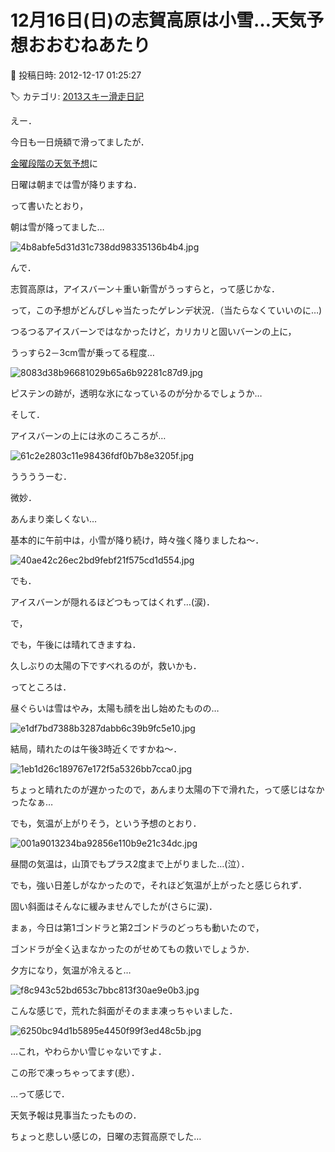 # 12月16日(日)の志賀高原は小雪…天気予想おおむねあたり

📅 投稿日時: 2012-12-17 01:25:27

🏷️ カテゴリ: [2013スキー滑走日記](c91dbe557f9a69230b1600e48622fdd61.md)

えー．


今日も一日焼額で滑ってましたが．


[金曜段階の天気予想](e38b637ad96459cc1c84e986709bbe0b2.md)に





日曜は朝までは雪が降りますね．





って書いたとおり，


朝は雪が降ってました…




![4b8abfe5d31d31c738dd98335136b4b4.jpg](images/4b8abfe5d31d31c738dd98335136b4b4.jpg)







んで．





志賀高原は，アイスバーン＋重い新雪がうっすらと，って感じかな．





って，この予想がどんぴしゃ当たったゲレンデ状況．（当たらなくていいのに…)


つるつるアイスバーンではなかったけど，カリカリと固いバーンの上に，


うっすら2－3cm雪が乗ってる程度…




![8083d38b96681029b65a6b92281c87d9.jpg](images/8083d38b96681029b65a6b92281c87d9.jpg)




ピステンの跡が，透明な氷になっているのが分かるでしょうか…





そして．


アイスバーンの上には氷のころころが…




![61c2e2803c11e98436fdf0b7b8e3205f.jpg](images/61c2e2803c11e98436fdf0b7b8e3205f.jpg)







ううううーむ．


微妙．


あんまり楽しくない…





基本的に午前中は，小雪が降り続け，時々強く降りましたね～．




![40ae42c26ec2bd9febf21f575cd1d554.jpg](images/40ae42c26ec2bd9febf21f575cd1d554.jpg)




でも．


アイスバーンが隠れるほどつもってはくれず…(涙)．





で，





でも，午後には晴れてきますね．


久しぶりの太陽の下ですべれるのが，救いかも．





ってところは．


昼ぐらいは雪はやみ，太陽も顔を出し始めたものの…




![e1df7bd7388b3287dabb6c39b9fc5e10.jpg](images/e1df7bd7388b3287dabb6c39b9fc5e10.jpg)




結局，晴れたのは午後3時近くですかね～．




![1eb1d26c189767e172f5a5326bb7cca0.jpg](images/1eb1d26c189767e172f5a5326bb7cca0.jpg)




ちょっと晴れたのが遅かったので，あんまり太陽の下で滑れた，って感じはなかったなぁ…





でも，気温が上がりそう，という予想のとおり．




![001a9013234ba92856e110b9e21c34dc.jpg](images/001a9013234ba92856e110b9e21c34dc.jpg)




昼間の気温は，山頂でもプラス2度まで上がりました…(泣）．


でも，強い日差しがなかったので，それほど気温が上がったと感じられず．


固い斜面はそんなに緩みませんでしたが(さらに涙)．





まぁ，今日は第1ゴンドラと第2ゴンドラのどっちも動いたので，


ゴンドラが全く込まなかったのがせめてもの救いでしょうか．





夕方になり，気温が冷えると…




![f8c943c52bd653c7bbc813f30ae9e0b3.jpg](images/f8c943c52bd653c7bbc813f30ae9e0b3.jpg)




こんな感じで，荒れた斜面がそのまま凍っちゃいました．







![6250bc94d1b5895e4450f99f3ed48c5b.jpg](images/6250bc94d1b5895e4450f99f3ed48c5b.jpg)




…これ，やわらかい雪じゃないですよ．


この形で凍っちゃってます(悲）．





…って感じで．


天気予報は見事当たったものの．


ちょっと悲しい感じの，日曜の志賀高原でした…
